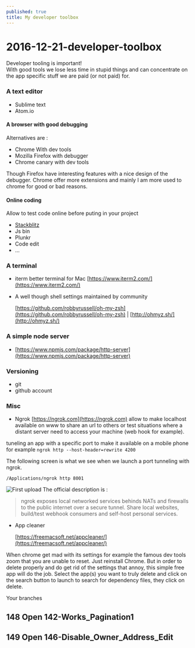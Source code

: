 ```yaml
---
published: true
title: My developer toolbox
---
```


# 2016-12-21-developer-toolbox

Developer tooling is important!  
With good tools we lose less time in stupid things and can concentrate on the app specific stuff we are paid \(or not paid\) for.

### A text editor

* Sublime text
* Atom.io

#### A browser with  good debugging

Alternatives are :

* Chrome With dev tools
* Mozilla Firefox with debugger
* Chrome canary with dev tools

Though Firefox have interesting features with a nice design of the debugger. Chrome offer more extensions and mainly I am more used to chrome for good or bad reasons.

#### Online coding

Allow to test code online before puting in your project

* [Stackblitz](https://stackblitz.com)
* Js bin
* Plunkr
* Code edit
* ...

### A terminal

* iterm better terminal for Mac [https://www.iterm2.com/](https://www.iterm2.com/)
* A well though shell settings maintained by community

  [https://github.com/robbyrussell/oh-my-zsh](https://github.com/robbyrussell/oh-my-zsh) \| [http://ohmyz.sh/](http://ohmyz.sh/)

### A simple node server

* [https://www.npmjs.com/package/http-server](https://www.npmjs.com/package/http-server)

### Versioning

* git
* github account

### Misc

* Ngrok [https://ngrok.com](https://ngrok.com) allow to make localhost available on www to share an url to others or test situations where a distant server need to access your machine \(web hook for example\).

tuneling an app with a specific port to make it available on a mobile phone for example `ngrok http --host-header=rewrite 4200`

The following screen is what we see when we launch a port tunneling with ngrok.

```text
/Applications/ngrok http 8001
```

![First upload](https://github.com/sinsunsan/dev-wiki/tree/e91a89337cb472fad5198a7110a0eaa8d63d66f5/%7B%7Bsite.baseurl%7D%7D/images/tools-ngrok.png) The official description is :

> ngrok exposes local networked services behinds NATs and firewalls to the public internet over a secure tunnel. Share local websites, build/test webhook consumers and self-host personal services.

* App cleaner     

  [https://freemacsoft.net/appcleaner/](https://freemacsoft.net/appcleaner/)

When chrome get mad with its settings for example the famous dev tools zoom that you are unable to reset. Just reinstall Chrome. But in order to delete properly and do get rid of the settings that annoy, this simple free app will do the job. Select the app\(s\) you want to truly delete and click on the search button to launch to search for dependency files, they click on delete.

Your branches

## 148  Open  142-Works\_Pagination1

## 149  Open  146-Disable\_Owner\_Address\_Edit

